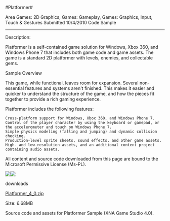 #Platformer#

Area
Games: 2D Graphics, Games: Gameplay, Games: Graphics, Input, Touch & Gestures
Submitted
10/4/2010
Code Sample

---

Description:

Platformer is a self-contained game solution for Windows, Xbox 360, and Windows Phone 7 that includes both game code and game assets. The game is a standard 2D platformer with levels, enemies, and collectable gems.

Sample Overview

This game, while functional, leaves room for expansion. Several non-essential features and systems aren't finished. This makes it easier and quicker to understand the structure of the game, and how the pieces fit together to provide a rich gaming experience.

Platformer includes the following features:

    Cross-platform support for Windows, Xbox 360, and Windows Phone 7.
    Control of the player character by using the keyboard or gamepad, or the accelerometer and touch on Windows Phone 7.
    Simple physics modeling (falling and jumping) and dynamic collision checking.
    Production-level sprite sheets, sound effects, and other game assets.
    High- and low-resolution assets, and an additional content project containing audio assets.


All content and source code downloaded from this page are bound to the Microsoft Permissive License (Ms-PL).

![](https://github.com/DDReaper/XNAGameStudio/blob/master/Images/platformer1.png)![](https://github.com/DDReaper/XNAGameStudio/blob/master/Images/platformer1.png)


downloads

[Platformer_4_0.zip](https://github.com/DDReaper/XNAGameStudio/blob/master/Samples/Platformer_4_0.zip?raw=true)

Size: 6.68MB

Source code and assets for Platformer Sample (XNA Game Studio 4.0). 